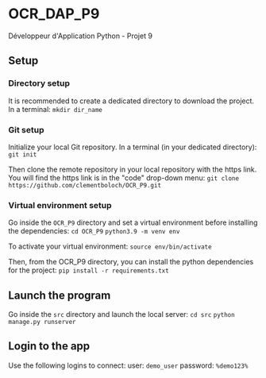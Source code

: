 # OCR_DAP_P9
Développeur d'Application Python - Projet 9



## Setup

### Directory setup
It is recommended to create a dedicated directory to download the project.
In a terminal:
`mkdir dir_name`

### Git setup
Initialize your local Git repository. In a terminal (in your dedicated directory):
`git init`

Then clone the remote repository in your local repository with the https link. You will find the https link is in the "code" drop-down menu:
`git clone https://github.com/clementboloch/OCR_P9.git`

### Virtual environment setup
Go inside the `OCR_P9` directory and set a virtual environment before installing the dependencies:
`cd OCR_P9`
`python3.9 -m venv env`

To activate your virtual environment:
`source env/bin/activate`

Then, from the OCR_P9 directory, you can install the python dependencies for the project: 
`pip install -r requirements.txt`


## Launch the program

Go inside the `src` directory and launch the local server:
`cd src`
`python manage.py runserver`


## Login to the app

Use the following logins to connect:
user: `demo_user`
password: `%demo123%`
